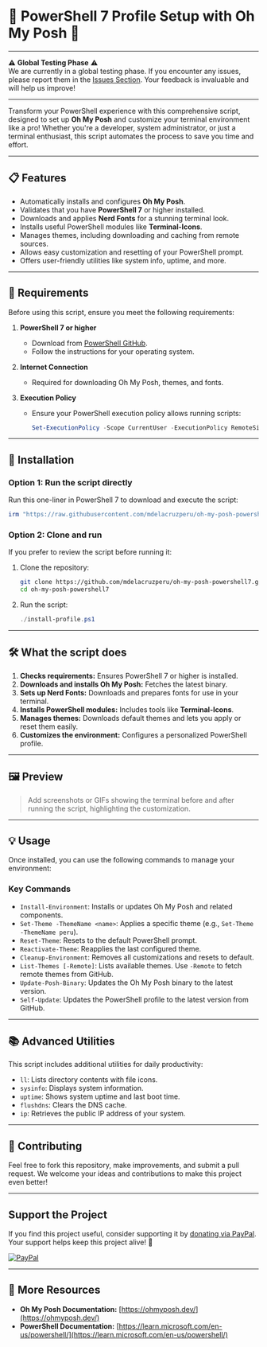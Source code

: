 # 🚀 PowerShell 7 Profile Setup with Oh My Posh 🎨

---

⚠️ **Global Testing Phase** ⚠️  
We are currently in a global testing phase. If you encounter any issues, please report them in the [Issues Section](https://github.com/mdelacruzperu/oh-my-posh-powershell7/issues). Your feedback is invaluable and will help us improve!

---

Transform your PowerShell experience with this comprehensive script, designed to set up **Oh My Posh** and customize your terminal environment like a pro! Whether you're a developer, system administrator, or just a terminal enthusiast, this script automates the process to save you time and effort.

---

## 📋 Features

- Automatically installs and configures **Oh My Posh**.
- Validates that you have **PowerShell 7** or higher installed.
- Downloads and applies **Nerd Fonts** for a stunning terminal look.
- Installs useful PowerShell modules like **Terminal-Icons**.
- Manages themes, including downloading and caching from remote sources.
- Allows easy customization and resetting of your PowerShell prompt.
- Offers user-friendly utilities like system info, uptime, and more.

---

## 🚦 Requirements

Before using this script, ensure you meet the following requirements:

1. **PowerShell 7 or higher**  
   - Download from [PowerShell GitHub](https://github.com/PowerShell/PowerShell).  
   - Follow the instructions for your operating system.

2. **Internet Connection**  
   - Required for downloading Oh My Posh, themes, and fonts.

3. **Execution Policy**  
   - Ensure your PowerShell execution policy allows running scripts:
     ```powershell
     Set-ExecutionPolicy -Scope CurrentUser -ExecutionPolicy RemoteSigned
     ```

---

## 🔧 Installation

### **Option 1: Run the script directly**
Run this one-liner in PowerShell 7 to download and execute the script:

```powershell
irm "https://raw.githubusercontent.com/mdelacruzperu/oh-my-posh-powershell7/main/install-profile.ps1" | iex
```

### **Option 2: Clone and run**
If you prefer to review the script before running it:

1. Clone the repository:
   ```bash
   git clone https://github.com/mdelacruzperu/oh-my-posh-powershell7.git
   cd oh-my-posh-powershell7
   ```

2. Run the script:
   ```powershell
   ./install-profile.ps1
   ```

---

## 🛠 What the script does

1. **Checks requirements:** Ensures PowerShell 7 or higher is installed.  
2. **Downloads and installs Oh My Posh:** Fetches the latest binary.  
3. **Sets up Nerd Fonts:** Downloads and prepares fonts for use in your terminal.  
4. **Installs PowerShell modules:** Includes tools like **Terminal-Icons**.  
5. **Manages themes:** Downloads default themes and lets you apply or reset them easily.  
6. **Customizes the environment:** Configures a personalized PowerShell profile.

---

## 🖼 Preview

> Add screenshots or GIFs showing the terminal before and after running the script, highlighting the customization.

---

## 💡 Usage

Once installed, you can use the following commands to manage your environment:

### **Key Commands**
- `Install-Environment`: Installs or updates Oh My Posh and related components.
- `Set-Theme -ThemeName <name>`: Applies a specific theme (e.g., `Set-Theme -ThemeName peru`).
- `Reset-Theme`: Resets to the default PowerShell prompt.
- `Reactivate-Theme`: Reapplies the last configured theme.
- `Cleanup-Environment`: Removes all customizations and resets to default.
- `List-Themes [-Remote]`: Lists available themes. Use `-Remote` to fetch remote themes from GitHub.
- `Update-Posh-Binary`: Updates the Oh My Posh binary to the latest version.
- `Self-Update`: Updates the PowerShell profile to the latest version from GitHub.

---

## 📚 Advanced Utilities

This script includes additional utilities for daily productivity:

- `ll`: Lists directory contents with file icons.
- `sysinfo`: Displays system information.
- `uptime`: Shows system uptime and last boot time.
- `flushdns`: Clears the DNS cache.
- `ip`: Retrieves the public IP address of your system.

---

## 🤝 Contributing

Feel free to fork this repository, make improvements, and submit a pull request. We welcome your ideas and contributions to make this project even better!

---

## Support the Project
If you find this project useful, consider supporting it by [donating via PayPal](https://paypal.me/mdelacruzperu). Your support helps keep this project alive! 💙

[![PayPal](https://img.shields.io/badge/💰-Donate%20via%20PayPal-blue?style=flat&logo=paypal)](https://paypal.me/mdelacruzperu)

---

## 🔗 More Resources

- **Oh My Posh Documentation:** [https://ohmyposh.dev/](https://ohmyposh.dev/)
- **PowerShell Documentation:** [https://learn.microsoft.com/en-us/powershell/](https://learn.microsoft.com/en-us/powershell/)
